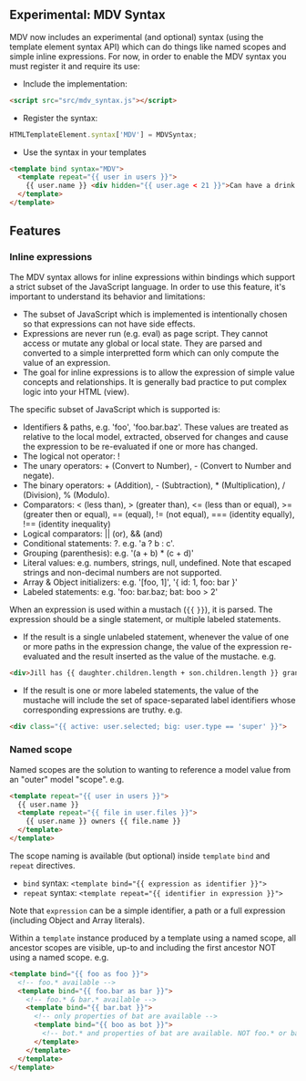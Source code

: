## Experimental: MDV Syntax

MDV now includes an experimental (and optional) syntax (using the template element syntax API) which can do things like named scopes and simple inline expressions. For now, in order to enable the MDV syntax you must register it and require its use:

 * Include the implementation:

```HTML
<script src="src/mdv_syntax.js"></script>
```

 * Register the syntax:

```JavaScript
HTMLTemplateElement.syntax['MDV'] = MDVSyntax;
```

 * Use the syntax in your templates

```HTML
<template bind syntax="MDV">
  <template repeat="{{ user in users }}">
    {{ user.name }} <div hidden="{{ user.age < 21 }}">Can have a drink!</div>
  </template>
</template>
```

## Features

### Inline expressions

The MDV syntax allows for inline expressions within bindings which support a strict subset of the JavaScript language. In order to use this feature, it's important to understand its behavior and limitations:

 * The subset of JavaScript which is implemented is intentionally chosen so that expressions can not have side effects.
 * Expressions are never run (e.g. eval) as page script. They cannot access or mutate any global or local state. They are parsed and converted to a simple interpretted form which can only compute the value of an expression.
 * The goal for inline expressions is to allow the expression of simple value concepts and relationships. It is generally bad practice to put complex logic into your HTML (view).

The specific subset of JavaScript which is supported is:

 * Identifiers & paths, e.g. 'foo', 'foo.bar.baz'. These values are treated as relative to the local model, extracted, observed for changes and cause the expression to be re-evaluated if one or more has changed.
 * The logical not operator: !
 * The unary operators: + (Convert to Number), - (Convert to Number and negate).
 * The binary operators: + (Addition), - (Subtraction), * (Multiplication), / (Division), % (Modulo).
 * Comparators: < (less than), > (greater than), <= (less than or equal), >= (greater then or equal), == (equal), != (not equal), === (identity equally), !== (identity inequality)
 * Logical comparators: || (or), && (and)
 * Conditional statements: ?. e.g. 'a ? b : c'.
 * Grouping (parenthesis): e.g. '(a + b) * (c + d)'
 * Literal values: e.g. numbers, strings, null, undefined. Note that escaped strings and non-decimal numbers are not supported.
 * Array & Object initializers: e.g. '[foo, 1]', '{ id: 1, foo: bar }'
 * Labeled statements: e.g. 'foo: bar.baz; bat: boo > 2'
 
When an expression is used within a mustach (`{{` `}}`), it is parsed. The expression should be a single statement, or multiple labeled statements.

* If the result is a single unlabeled statement, whenever the value of one or more paths in the expression change, the value of the expression re-evaluated and the result inserted as the value of the mustache. e.g.

```HTML
<div>Jill has {{ daughter.children.length + son.children.length }} grandchildren</div>
```

* If the result is one or more labeled statements, the value of the mustache will include the set of space-separated label identifiers whose corresponding expressions are truthy. e.g.

```HTML
<div class="{{ active: user.selected; big: user.type == 'super' }}"> 
```

### Named scope

Named scopes are the solution to wanting to reference a model value from an "outer" model "scope". e.g.

```HTML
<template repeat="{{ user in users }}">
  {{ user.name }}
  <template repeat="{{ file in user.files }}">
    {{ user.name }} owners {{ file.name }}
  </template>
</template>
```

The scope naming is available (but optional) inside `template` `bind` and `repeat` directives.

 * `bind` syntax: `<template bind="{{ expression as identifier }}">`
 * `repeat` syntax: `<template repeat="{{ identifier in expression }}">`

Note that `expression` can be a simple identifier, a path or a full expression (including Object and Array literals).

Within a `template` instance produced by a template using a named scope, all ancestor scopes are visible, up-to and including the first ancestor NOT using a named scope. e.g.

```HTML
<template bind="{{ foo as foo }}">
  <!-- foo.* available -->
  <template bind="{{ foo.bar as bar }}">
    <!-- foo.* & bar.* available -->
    <template bind="{{ bar.bat }}">
      <!-- only properties of bat are available -->
      <template bind="{{ boo as bot }}">
        <!-- bot.* and properties of bat are available. NOT foo.* or bar.* -->
      </template>
    </template>
  </template>
</template>
```
